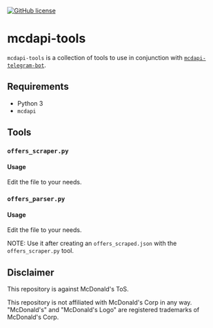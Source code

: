 [![GitHub license](https://img.shields.io/github/license/giacomoferretti/mcdapi-tools.svg?color=informational)](https://github.com/giacomoferretti/mcdapi-tools/blob/master/LICENSE)

# mcdapi-tools
`mcdapi-tools` is a collection of tools to use in conjunction with [`mcdapi-telegram-bot`](https://github.com/giacomoferretti/mcdapi-telegram-bot).

## Requirements
* Python 3
* `mcdapi`

## Tools

### `offers_scraper.py`
#### Usage
Edit the file to your needs.

### `offers_parser.py`
#### Usage
Edit the file to your needs.

NOTE: Use it after creating an `offers_scraped.json` with the `offers_scraper.py` tool.

## Disclaimer
This repository is against McDonald's ToS.

This repository is not affiliated with McDonald's Corp in any way. "McDonald's" and "McDonald's Logo" are registered trademarks of McDonald's Corp.

